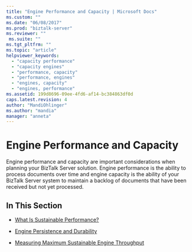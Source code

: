 ```yaml
---
title: "Engine Performance and Capacity | Microsoft Docs"
ms.custom: ""
ms.date: "06/08/2017"
ms.prod: "biztalk-server"
ms.reviewer: ""
 ms.suite: ""
ms.tgt_pltfrm: ""
ms.topic: "article"
helpviewer_keywords: 
  - "capacity performance"
  - "capacity engines"
  - "performance, capacity"
  - "performance, engines"
  - "engines, capacity"
  - "engines, performance"
ms.assetid: 199d8696-09ee-4fd6-af14-bc384863df0d
caps.latest.revision: 4
author: "MandiOhlinger"
ms.author: "mandia"
manager: "anneta"
---
```

# Engine Performance and Capacity
Engine performance and capacity are important considerations when planning your BizTalk Server solution. Engine performance is the ability to process documents over time and engine capacity is the ability of your BizTalk Server system to maintain a backlog of documents that have been received but not yet processed.  
  
## In This Section  
  
-   [What Is Sustainable Performance?](../core/what-is-sustainable-performance.md)  
  
-   [Engine Persistence and Durability](../core/engine-persistence-and-durability.md)  
  
-   [Measuring Maximum Sustainable Engine Throughput](../core/measuring-maximum-sustainable-engine-throughput.md)